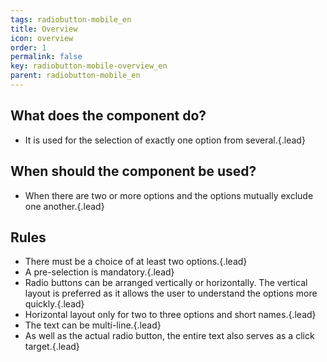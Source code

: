 ```yaml
---
tags: radiobutton-mobile_en
title: Overview
icon: overview
order: 1
permalink: false  
key: radiobutton-mobile-overview_en
parent: radiobutton-mobile_en
---
```


## What does the component do?
*   It is used for the selection of exactly one option from several.{.lead}

## When should the component be used?
*   When there are two or more options and the options mutually exclude one another.{.lead}

## Rules
*   There must be a choice of at least two options.{.lead}
*   A pre-selection is mandatory.{.lead}
*   Radio buttons can be arranged vertically or horizontally. The vertical layout is preferred as it allows the user to understand the options more quickly.{.lead}
*   Horizontal layout only for two to three options and short names.{.lead}
*   The text can be multi-line.{.lead}
*   As well as the actual radio button, the entire text also serves as a click target.{.lead}